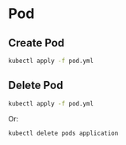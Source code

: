 # Pod

## Create Pod

```bash
kubectl apply -f pod.yml
```

## Delete Pod

```bash
kubectl apply -f pod.yml
```

Or:

```bash
kubectl delete pods application
```

